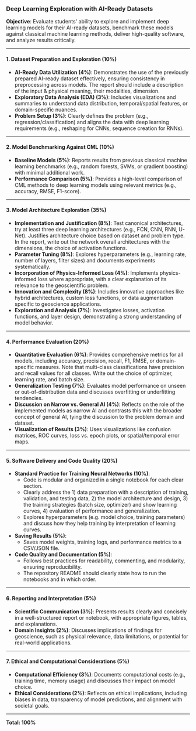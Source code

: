 ###  **Deep Learning Exploration with AI-Ready Datasets**

**Objective**: Evaluate students' ability to explore and implement deep learning models for their AI-ready datasets, benchmark these models against classical machine learning methods, deliver high-quality software, and analyze results critically.

---

#### **1. Dataset Preparation and Exploration (10%)**
- **AI-Ready Data Utilization (4%)**: Demonstrates the use of the previously prepared AI-ready dataset effectively, ensuring consistency in preprocessing across models. The report should include a description of the input  \& physical meaning, their modalities, dimension.
- **Exploratory Data Analysis (EDA) (3%)**: Includes visualizations and summaries to understand data distribution, temporal/spatial features, or domain-specific nuances.
- **Problem Setup (3%)**: Clearly defines the problem (e.g., regression/classification) and aligns the data with deep learning requirements (e.g., reshaping for CNNs, sequence creation for RNNs).

---

#### **2. Model Benchmarking Against CML (10%)**
- **Baseline Models (5%)**: Reports results from previous classical machine learning benchmarks (e.g., random forests, SVMs, or gradient boosting) with minimal additional work.
- **Performance Comparison (5%)**: Provides a high-level comparison of CML methods to deep learning models using relevant metrics (e.g., accuracy, RMSE, F1-score).

---

#### **3. Model Architecture Exploration (35%)**
- **Implementation and Justification (8%)**: Test canonical architectures, try at least three deep learning architectures (e.g., FCN, CNN, RNN, U-Net). Justifies architecture choice based on dataset and problem type. In the report, write out the network overall architectures with the dimensions, the choice of activation functions.
- **Parameter Tuning (8%)**: Explores hyperparameters (e.g., learning rate, number of layers, filter sizes) and documents experiments systematically.
- **Incorporation of Physics-Informed Loss (4%)**: Implements physics-informed loss where appropriate, with a clear explanation of its relevance to the geoscientific problem.
- **Innovation and Complexity (8%)**: Includes innovative approaches like hybrid architectures, custom loss functions, or data augmentation specific to geoscience applications.
- **Exploration and Analysis (7%)**: Investigates losses, activation functions, and layer design, demonstrating a strong understanding of model behavior.

---

#### **4. Performance Evaluation (20%)**
- **Quantitative Evaluation (6%)**: Provides comprehensive metrics for all models, including accuracy, precision, recall, F1, RMSE, or domain-specific measures. Note that multi-class classifications have precision and recall values for all classes. Write out the choice of optimizer, learning rate, and batch size.
- **Generalization Testing (7%)**: Evaluates model performance on unseen or out-of-distribution data and discusses overfitting or underfitting tendencies.
- **Discussion on Narrow vs. General AI (4%)**: Reflects on the role of the implemented models as narrow AI and contrasts this with the broader concept of general AI, tying the discussion to the problem domain and dataset.
- **Visualization of Results (3%)**: Uses visualizations like confusion matrices, ROC curves, loss vs. epoch plots, or spatial/temporal error maps.

---

#### **5. Software Delivery and Code Quality (20%)**
- **Standard Practice for Training Neural Networks (10%)**:
    - Code is modular and organized in a single notebook for each clear section.
    - Clearly address the 1) data preparation with a description of training, validation, and testing data, 2)  the model architecture and design, 3)  the training strategies (batch size, optimizer) and show learning curves, 4) evaluation of performance and generalization. 
    - Explores hyperparameters (e.g. model choice, training parameters) and discuss how they help training by interpretation of learning curves.
- **Saving Results (5%)**:
    - Saves model weights, training logs, and performance metrics to a CSV/JSON file.
- **Code Quality and Documentation (5%)**:
    - Follows best practices for readability, commenting, and modularity, ensuring reproducibility.
    - The repository README should clearly state how to run the notebooks and in which order.

---

#### **6. Reporting and Interpretation (5%)**
- **Scientific Communication (3%)**: Presents results clearly and concisely in a well-structured report or notebook, with appropriate figures, tables, and explanations.
- **Domain Insights (2%)**: Discusses implications of findings for geoscience, such as physical relevance, data limitations, or potential for real-world applications.

---

#### **7. Ethical and Computational Considerations (5%)**
- **Computational Efficiency (3%)**: Documents computational costs (e.g., training time, memory usage) and discusses their impact on model choice.
- **Ethical Considerations (2%)**: Reflects on ethical implications, including biases in data, transparency of model predictions, and alignment with societal goals.

---

**Total: 100%**
